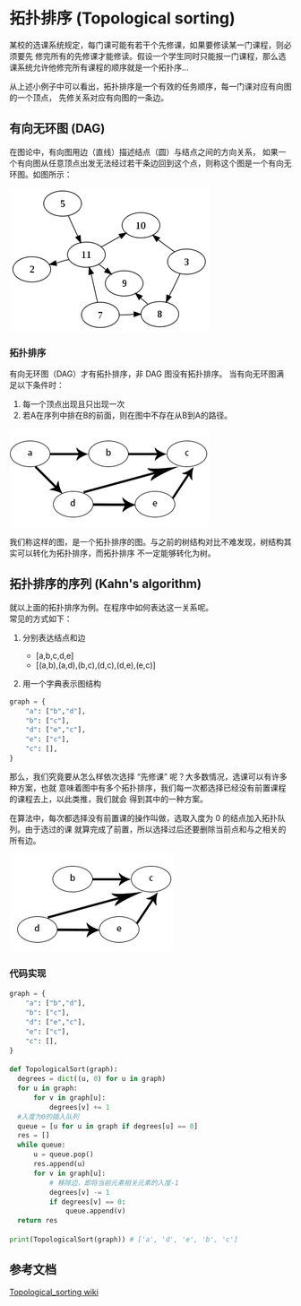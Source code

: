 # 拓扑排序 (Topological sorting)
某校的选课系统规定，每门课可能有若干个先修课，如果要修读某一门课程，则必须要先
修完所有的先修课才能修读。假设一个学生同时只能报一门课程，那么选课系统允许他修完所有课程的顺序就是一个拓扑序...

从上述小例子中可以看出，拓扑排序是一个有效的任务顺序，每一门课对应有向图的一个顶点，
先修关系对应有向图的一条边。

## 有向无环图 (DAG)
在图论中，有向图用边（直线）描述结点（圆）与结点之间的方向关系，
如果一个有向图从任意顶点出发无法经过若干条边回到这个点，则称这个图是一个有向无环图。如图所示：

![](./1.png)

### 拓扑排序
有向无环图（DAG）才有拓扑排序，非 DAG 图没有拓扑排序。
当有向无环图满足以下条件时：

1. 每一个顶点出现且只出现一次
2. 若A在序列中排在B的前面，则在图中不存在从B到A的路径。

![](./2.png)

我们称这样的图，是一个拓扑排序的图。与之前的树结构对比不难发现，树结构其实可以转化为拓扑排序，而拓扑排序
不一定能够转化为树。

## 拓扑排序的序列 (Kahn's algorithm)
就以上面的拓扑排序为例。在程序中如何表达这一关系呢。  
常见的方式如下：
1. 分别表达结点和边
   - [a,b,c,d,e]
   - [(a,b),(a,d),(b,c),(d,c),(d,e),(e,c)]

2. 用一个字典表示图结构
 ```Python
 graph = {
     "a": ["b","d"],
     "b": ["c"],
     "d": ["e","c"],
     "e": ["c"],
     "c": [],
 }
```
那么，我们究竟要从怎么样依次选择 “先修课” 呢？大多数情况，选课可以有许多种方案，也就
意味着图中有多个拓扑排序，我们每一次都选择已经没有前置课程的课程去上，以此类推，我们就会
得到其中的一种方案。

在算法中，每次都选择没有前置课的操作叫做，选取入度为 0 的结点加入拓扑队列。由于选过的课
就算完成了前置，所以选择过后还要删除当前点和与之相关的所有边。

![](./3.png)

### 代码实现
```Python
graph = {
    "a": ["b","d"],
    "b": ["c"],
    "d": ["e","c"],
    "e": ["c"],
    "c": [],
}

def TopologicalSort(graph):
  degrees = dict((u, 0) for u in graph)
  for u in graph:
      for v in graph[u]:
          degrees[v] += 1
  #入度为0的插入队列
  queue = [u for u in graph if degrees[u] == 0]
  res = []
  while queue:
      u = queue.pop()
      res.append(u)
      for v in graph[u]:
      	  # 移除边，即将当前元素相关元素的入度-1
          degrees[v] -= 1
          if degrees[v] == 0:
              queue.append(v)
  return res

print(TopologicalSort(graph)) # ['a', 'd', 'e', 'b', 'c']
```

## 参考文档
[Topological_sorting wiki](https://en.wikipedia.org/wiki/Topological_sorting)

